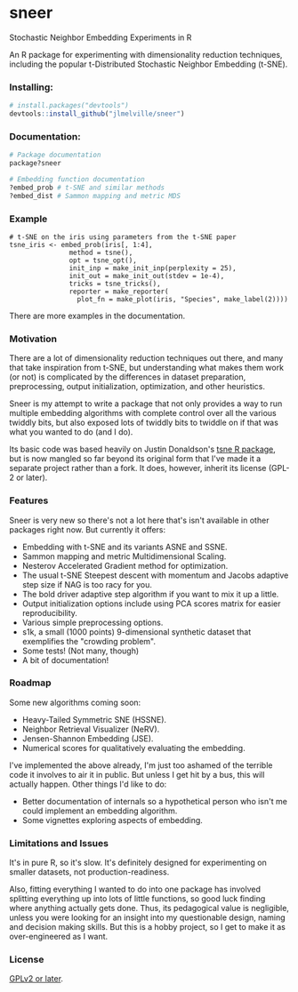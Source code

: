 # sneer
Stochastic Neighbor Embedding Experiments in R

An R package for experimenting with dimensionality reduction techniques, 
including the popular t-Distributed Stochastic Neighbor Embedding (t-SNE).

### Installing:
```R
# install.packages("devtools")
devtools::install_github("jlmelville/sneer")
```

### Documentation:
```R
# Package documentation
package?sneer

# Embedding function documentation
?embed_prob # t-SNE and similar methods
?embed_dist # Sammon mapping and metric MDS
```

### Example
```
# t-SNE on the iris using parameters from the t-SNE paper
tsne_iris <- embed_prob(iris[, 1:4],
               method = tsne(),
               opt = tsne_opt(),
               init_inp = make_init_inp(perplexity = 25),
               init_out = make_init_out(stdev = 1e-4),
               tricks = tsne_tricks(),
               reporter = make_reporter(
                 plot_fn = make_plot(iris, "Species", make_label(2))))
```
There are more examples in the documentation.

### Motivation

There are a lot of dimensionality reduction techniques out there, and many that 
take inspiration from t-SNE, but understanding what makes them work (or not) is 
complicated by the differences in dataset preparation, preprocessing, output 
initialization, optimization, and other heuristics. 

Sneer is my attempt to write a package that not only provides a way to run 
multiple embedding algorithms with complete control over all the various 
twiddly bits, but also exposed lots of twiddly bits to twiddle on if that was 
what you wanted to do (and I do).

Its basic code was based heavily on Justin Donaldson's 
[tsne R package](https://github.com/cran/tsne), but is now mangled so far 
beyond its original form that I've made it a separate project rather than a 
fork. It does, however, inherit its license (GPL-2 or later).

### Features

Sneer is very new so there's not a lot here that's isn't available in other
packages right now. But currently it offers:

* Embedding with t-SNE and its variants ASNE and SSNE.
* Sammon mapping and metric Multidimensional Scaling.
* Nesterov Accelerated Gradient method for optimization.
* The usual t-SNE Steepest descent with momentum and Jacobs adaptive step size
if NAG is too racy for you.
* The bold driver adaptive step algorithm if you want to mix it up a little.
* Output initialization options include using PCA scores matrix for easier
reproducibility.
* Various simple preprocessing options.
* s1k, a small (1000 points) 9-dimensional synthetic dataset that exemplifies
the "crowding problem".
* Some tests! (Not many, though)
* A bit of documentation!

### Roadmap
Some new algorithms coming soon:

* Heavy-Tailed Symmetric SNE (HSSNE).
* Neighbor Retrieval Visualizer (NeRV).
* Jensen-Shannon Embedding (JSE).
* Numerical scores for qualitatively evaluating the embedding.

I've implemented the above already, I'm just too ashamed of the terrible code it
involves to air it in public. But unless I get hit by a bus, this will actually
happen. Other things I'd like to do:

* Better documentation of internals so a hypothetical person who isn't me
could implement an embedding algorithm.
* Some vignettes exploring aspects of embedding.

### Limitations and Issues
It's in pure R, so it's slow. It's definitely designed for experimenting on 
smaller datasets, not production-readiness.

Also, fitting everything I wanted to do into one package has involved 
splitting everything up into lots of little functions, so good luck finding 
where anything actually gets done. Thus, its pedagogical value is negligible, 
unless you were looking for an insight into my questionable design, naming and 
decision making skills. But this is a hobby project, so I get to make it as 
over-engineered as I want.

### License
[GPLv2 or later](https://www.gnu.org/licenses/gpl-2.0.txt).
